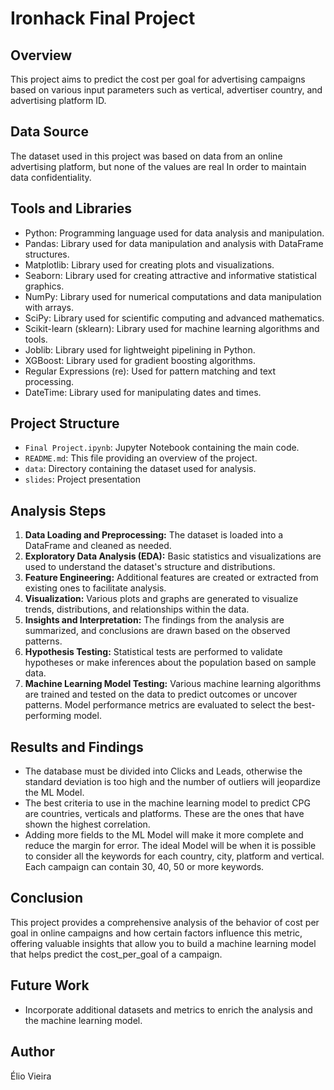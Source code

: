 # Ironhack Final Project

## Overview

This project aims to predict the cost per goal for advertising campaigns based on various input parameters such as vertical, advertiser country, and advertising platform ID.

## Data Source

The dataset used in this project was based on data from an online advertising platform, but none of the values are real In order to maintain data confidentiality.


## Tools and Libraries

- Python: Programming language used for data analysis and manipulation.
- Pandas: Library used for data manipulation and analysis with DataFrame structures.
- Matplotlib: Library used for creating plots and visualizations.
- Seaborn: Library used for creating attractive and informative statistical graphics.
- NumPy: Library used for numerical computations and data manipulation with arrays.
- SciPy: Library used for scientific computing and advanced mathematics.
- Scikit-learn (sklearn): Library used for machine learning algorithms and tools.
- Joblib: Library used for lightweight pipelining in Python.
- XGBoost: Library used for gradient boosting algorithms.
- Regular Expressions (re): Used for pattern matching and text processing.
- DateTime: Library used for manipulating dates and times.

## Project Structure

- `Final Project.ipynb`: Jupyter Notebook containing the main code.
- `README.md`: This file providing an overview of the project.
- `data`: Directory containing the dataset used for analysis.
- `slides`: Project presentation

## Analysis Steps

1. **Data Loading and Preprocessing:** The dataset is loaded into a DataFrame and cleaned as needed.
2. **Exploratory Data Analysis (EDA):** Basic statistics and visualizations are used to understand the dataset's structure and distributions.
3. **Feature Engineering:** Additional features are created or extracted from existing ones to facilitate analysis.
4. **Visualization:** Various plots and graphs are generated to visualize trends, distributions, and relationships within the data.
5. **Insights and Interpretation:** The findings from the analysis are summarized, and conclusions are drawn based on the observed patterns.
6. **Hypothesis Testing:** Statistical tests are performed to validate hypotheses or make inferences about the population based on sample data.
7. **Machine Learning Model Testing:** Various machine learning algorithms are trained and tested on the data to predict outcomes or uncover patterns. Model performance metrics are evaluated to select the best-performing model.

## Results and Findings

- The database must be divided into Clicks and Leads, otherwise the standard deviation is too high and the number of outliers will jeopardize the ML Model.
- The best criteria to use in the machine learning model to predict CPG are countries, verticals and platforms. These are the ones that have shown the highest correlation.
- Adding more fields to the ML Model will make it more complete and reduce the margin for error. The ideal Model will be when it is possible to consider all the keywords for each country, city, platform and vertical. Each campaign can contain 30, 40, 50 or more keywords. 


## Conclusion

This project provides a comprehensive analysis of the behavior of cost per goal in online campaigns and how certain factors influence this metric, offering valuable insights that allow you to build a machine learning model that helps predict the cost_per_goal of a campaign.

## Future Work

- Incorporate additional datasets and metrics to enrich the analysis and the machine learning model.

## Author

Élio Vieira
